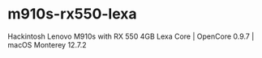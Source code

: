 # m910s-rx550-lexa
Hackintosh Lenovo M910s with RX 550 4GB Lexa Core | OpenCore 0.9.7 | macOS Monterey 12.7.2
